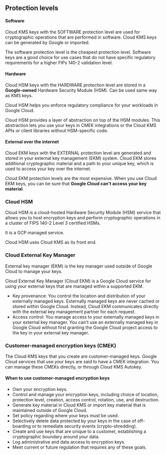 ## Protection levels

#### Software
Cloud KMS keys with the SOFTWARE protection level are used for cryptographic operations that are performed in software. Cloud KMS keys can be generated by Google or imported. 

The software protection level is the cheapest protection level. Software keys are a good choice for use cases that do not have specific regulatory requirements for a higher FIPs 140-2 validation level.

#### Hardware
Cloud HSM keys with the HARDWARE protection level are stored in a **Google-owned** Hardware Security Module (HSM). Can be used same way as KMS keys.

Cloud HSM helps you enforce regulatory compliance for your workloads in Google Cloud.

Cloud HSM provides a layer of abstraction on top of the HSM modules. This abstraction lets you use your keys in CMEK integrations or the Cloud KMS APIs or client libraries without HSM-specific code.

#### External over the internet
Cloud EKM keys with the EXTERNAL protection level are generated and stored in your external key management (EKM) system. Cloud EKM stores additional cryptographic material and a path to your unique key, which is used to access your key over the internet. 

Cloud EKM protection levels are the most expensive. When you use Cloud EKM keys, you can be sure that **Google Cloud can't access your key material**.


###  Cloud HSM
Cloud HSM is a cloud-hosted Hardware Security Module (HSM) service that allows you to host encryption keys and perform cryptographic operations in a cluster of FIPS 140-2 Level 3 certified HSMs.

It is a GCP managed service.

Cloud HSM uses Cloud KMS as its front end.


###  Cloud External Key Manager
External key manager (EKM) is the key manager used outside of Google Cloud to manage your keys.

Cloud External Key Manager (Cloud EKM) is a Google Cloud service for using your external keys that are managed within a supported EKM.

- Key provenance: You control the location and distribution of your externally managed keys. Externally managed keys are never cached or stored within Google Cloud. Instead, Cloud EKM communicates directly with the external key management partner for each request.
- Access control: You manage access to your externally managed keys in your external key manager. You can't use an externally managed key in Google Cloud without first granting the Google Cloud project access to the key in your external key manager.


###  Customer-managed encryption keys (CMEK)
The Cloud KMS keys that you create are customer-managed keys. Google Cloud services that use your keys are said to have a CMEK integration. You can manage these CMEKs directly, or through Cloud KMS Autokey. 

#### When to use customer-managed encryption keys

- Own your encryption keys.
- Control and manage your encryption keys, including choice of location, protection level, creation, access control, rotation, use, and destruction.
- Generate key material in Cloud KMS or import key material that is maintained outside of Google Cloud.
- Set policy regarding where your keys must be used.
- Selectively delete data protected by your keys in the case of off-boarding or to remediate security events (crypto-shredding).
- Create and use keys that are unique to a customer, establishing a cryptographic boundary around your data.
- Log administrative and data access to encryption keys.
- Meet current or future regulation that requires any of these goals.
